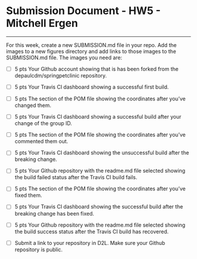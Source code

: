 # Submission Document - HW5 - Mitchell Ergen
---
For this week, create a new SUBMISSION.md file in your repo. Add the images to a new figures
directory and add links to those images to the SUBMISSION.md file. The images you need are:


- [ ] 5 pts Your Github account showing that is has been forked from the depaulcdm/springpetclinic repository.
  
- [ ] 5 pts Your Travis CI dashboard showing a successful first build.
  
- [ ] 5 pts The section of the POM file showing the coordinates after you’ve changed them.

- [ ] 5 pts Your Travis CI dashboard showing a successful build after your change of the group
ID.

- [ ] 5 pts The section of the POM file showing the coordinates after you’ve commented them
out.

- [ ] 5 pts Your Travis CI dashboard showing the unsuccessful build after the breaking change.
  
- [ ] 5 pts Your Github repository with the readme.md file selected showing the build failed
status after the Travis CI build fails.


- [ ] 5 pts The section of the POM file showing the coordinates after you’ve fixed them.


- [ ] 5 pts Your Travis CI dashboard showing the successful build after the breaking change has
been fixed.


- [ ] 5 pts Your Github repository with the readme.md file selected showing the build success
status after the Travis CI build has recovered.


- [ ] Submit a link to your repository in D2L. Make sure your Github repository is public.
